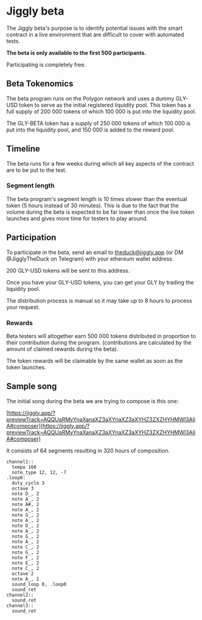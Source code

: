 # Jiggly beta

The Jiggly beta's purpose is to identify potential issues with the smart contract in a live environment that are difficult to cover with automated tests.

__The beta is only available to the first 500 participants.__

Participating is completely free.

## Beta Tokenomics

The beta program runs on the Polygon network and uses a dummy GLY-USD token to serve as the initial registered liquidity pool. This token has a full supply of 200 000 tokens of which 100 000 is put into the liquidity pool.

The GLY-BETA token has a supply of 250 000 tokens of which 100 000 is put into the liquidity pool, and 150 000 is added to the reward pool.

## Timeline

The beta runs for a few weeks during which all key aspects of the contract are to be put to the test.

### Segment length

The beta program's segment length is 10 times slower than the eventual token (5 hours instead of 30 minutes). This is due to the fact that the volume during the beta is expected to be far lower than once the live token launches and gives more time for testers to play around.

## Participation

To participate in the beta, send an email to [theduck@jiggly.app](mailto:theduck@jiggly.app) (or DM @JigglyTheDuck on Telegram) with your ethereum wallet address.

200 GLY-USD tokens will be sent to this address.

Once you have your GLY-USD tokens, you can get your GLY by trading the liquidity pool.

The distribution process is manual so it may take up to 8 hours to process your request.

### Rewards

Beta testers will altogether earn 500 000 tokens distributed in proportion to their contribution during the program. (contributions are calculated by the amount of claimed rewards during the beta).

The token rewards will be claimable by the same wallet as soon as the token launches.

## Sample song

The initial song during the beta we are trying to compose is this one:

[https://jiggly.app/?previewTrack=AQQUaRMyYnaXanaXZ3aXYnaXZ3aXYHZ3ZXZHYHMWl3AIiA#composer](https://jiggly.app/?previewTrack=AQQUaRMyYnaXanaXZ3aXYnaXZ3aXYHZ3ZXZHYHMWl3AIiA#composer)

It consists of 64 segments resulting in 320 hours of composition.

```
channel1::
  tempo 160
  note_type 12, 12, -7
.loop0:
  duty_cycle 3
  octave 3
  note D_, 2
  note A_, 2
  note A#, 2
  note A_, 2
  note G_, 2
  note A_, 2
  note D_, 2
  note A_, 2
  note G_, 2
  note A_, 2
  note C_, 2
  note G_, 2
  note F_, 2
  note E_, 2
  note C_, 2
  octave 2
  note A_, 2
  sound_loop 0, .loop0
  sound_ret
channel2::
  sound_ret
channel3::
  sound_ret
```
